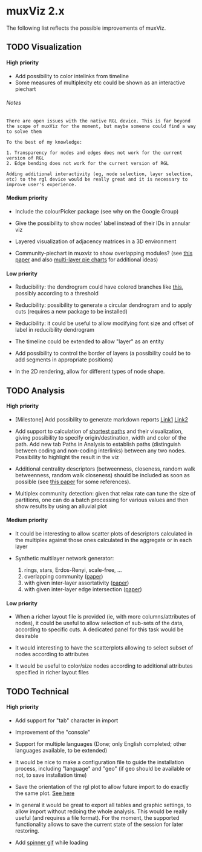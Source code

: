 muxViz 2.x
==========

The following list reflects the possible improvements of muxViz. 

## TODO Visualization

#### High priority

- Add possibility to color intelinks from timeline
- Some measures of multiplexity etc could be shown as an interactive piechart

###### Notes

    There are open issues with the native RGL device. This is far beyond the scope of muxViz for the moment, but maybe someone could find a way to solve them

    To the best of my knowledge:

    1. Transparency for nodes and edges does not work for the current version of RGL 
    2. Edge bending does not work for the current version of RGL

    Adding additional interactivity (eg, node selection, layer selection, etc) to the rgl device would be really great and it is necessary to improve user's experience.


#### Medium priority

- Include the colourPicker package (see why on the Google Group)

- Give the possibility to show nodes' label instead of their IDs in annular viz

- Layered visualization of adjacency matrices in a 3D environment

- Community-piechart in muxviz to show overlapping modules? (see [this paper](http://arxiv.org/abs/1408.2925) and also [multi-layer pie charts](http://www.r-bloggers.com/how-to-draw-venn-pie-agram-multi-layer-pie-chart-in-r/) for additional ideas)


#### Low priority
 
- Reducibility: the dendrogram could have colored branches like [this](http://stackoverflow.com/questions/18036094/how-to-create-a-dendrogram-with-colored-branches), possibly according to a threshold

- Reducibility: possibility to generate a circular dendrogram and to apply cuts (requires a new package to be installed)

- Reducibility: it could be useful to allow modifying font size and offset of label in reducibility dendrogram

- The timeline could be extended to allow "layer" as an entity

- Add possibility to control the border of layers (a possibility could be to add segments in appropriate positions)

- In the 2D rendering, allow for different types of node shape. 


## TODO Analysis 

#### High priority

- [Milestone] Add possibility to generate markdown reports [Link1](https://shiny.rstudio.com/articles/generating-reports.html) [Link2](http://shiny.rstudio.com/gallery/download-knitr-reports.html)


- Add support to calculation of [shortest paths](http://dl.acm.org/citation.cfm?id=2615687) and their visualization, giving possibility to specify origin/destination, width and color of the path. Add new tab Paths in Analysis to establish paths (distinguish between coding and non-coding interlinks) between any two nodes. Possibility to highlight the result in the viz

- Additional centrality descriptors (betweenness, closeness, random walk betweenness, random walk closeness) should be included as soon as possible (see [this paper](http://dl.acm.org/citation.cfm?id=2615687) for some references). 

- Multiplex community detection: given that relax rate can tune the size of partitions, one can do a batch processing for various values and then show results by using an alluvial plot


#### Medium priority

- It could be interesting to allow scatter plots of descriptors calculated in the multiplex against those ones calculated in the aggregate or in each layer

- Synthetic multilayer network generator: 
  1. rings, stars, Erdos-Renyi, scale-free, ...
  2. overlapping community ([paper](http://arxiv.org/abs/1408.2925))
  3. with given inter-layer assortativity ([paper](http://arxiv.org/abs/1311.2906))
  4. with given inter-layer edge intersection ([paper](http://arxiv.org/abs/1405.0425))



#### Low priority

- When a richer layout file is provided (ie, with more columns/attributes of nodes), it could be useful to allow selection of sub-sets of the data, according to specific cuts. A dedicated panel for this task would be desirable

- It would interesting to have the scatterplots allowing to select subset of nodes according to attributes

- It would be useful to color/size nodes according to additional attributes specified in richer layout files 


## TODO Technical

#### High priority

- Add support for "tab" character in import

- Improvement of the "console"

- Support for multiple languages (Done; only English completed; other languages available, to be extended)

- It would be nice to make a configuration file to guide the installation process, including "language" and "geo" (if geo should be available or not, to save installation time)

- Save the orientation of the rgl plot to allow future import to do exactly the same plot. [See here](http://stackoverflow.com/questions/16362381/save-the-orientation-of-a-rgl-plot3d-plot)
 
 - In general it would be great to export all tables and graphic settings, to allow import without redoing the whole analysis. This would be really useful (and requires a file format). For the moment, the supported functionality allows to save the current state of the session for later restoring.

- Add [spinner gif](https://github.com/daattali/advanced-shiny/blob/master/plot-spinner/app.R) while loading

